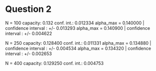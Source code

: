 # Question 2


N = 100
capacity:		0.132
conf. int.:	0.012334
alpha_max = 0.140000  |  confidence interval : +/- 0.013293
alpha_max = 0.140900  |  confidence interval : +/- 0.004622

N = 250
capacity:		0.128400
conf. int.:	0.011331
alpha_max = 0.134880  |  confidence interval : +/- 0.004534
alpha_max = 0.134320  |  confidence interval : +/- 0.002653


N = 400
capacity:		0.129250
conf. int.:	0.004753



